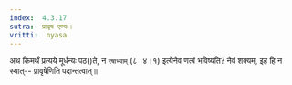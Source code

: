 ```yaml
---
index:  4.3.17
sutra:  प्रावृष एण्यः।
vritti:  nyasa
---
```


अथ किमर्थं प्रत्यये मूर्धन्यः पठ()ते, न `रषाभ्याम्` (८।४।१) इत्येनैव णत्वं भविष्यति? नैवं शक्यम्, इह हि न स्यात्-- प्रावृषेणिति पदान्तत्वात्॥
